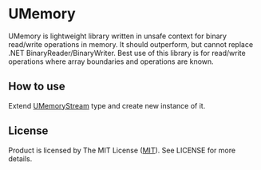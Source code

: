 # UMemory

UMemory is lightweight library written in unsafe context for binary read/write operations in memory. It should outperform, but cannot replace .NET BinaryReader/BinaryWriter. Best use of this library is for read/write operations where array boundaries and operations are known.


## How to use
Extend [UMemoryStream](https://github.com/Kahath/UMemory/blob/master/UMemory/Unmanaged/Stream/Core/UMemoryStream.cs) type and create new instance of it.


## License
Product is licensed by The MIT License ([MIT](https://github.com/Kahath/UMemory/blob/master/LICENSE)). See LICENSE for more details.
